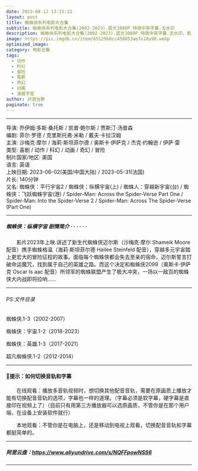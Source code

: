 ```yaml
---
date: 2023-08-12 13:15:22
layout: post
title: 蜘蛛侠系列电影大合集
subtitle: 蜘蛛侠系列电影大合集(2002-2023).蓝光1080P.特效中英字幕.无水印
description: 蜘蛛侠系列电影大合集(2002-2023).蓝光1080P.特效中英字幕.无水印。影片2023年上映.讲述了新生代蜘蛛侠迈尔斯携手蜘蛛格温，穿越多元宇宙踏上更宏大的冒险征程的故事。面临每个蜘蛛侠都会失去至亲的宿命，迈尔斯誓言打破命运魔咒...
image: https://pic.imgdb.cn/item/65129b0cc458853aefe10a90.webp
optimized_image: 
category: 电影合集
tags:
  - 动作
  - 科幻
  - 冒险
  - 喜剧
  - 奇幻
  - 动画
  - 漫威宇宙
author: 对酒当歌
paginate: true
---
```


---

导演: 乔伊姆·多斯·桑托斯 / 凯普·鲍尔斯 / 贾斯汀·汤普森  
编剧: 菲尔·罗德 / 克里斯托弗·米勒 / 戴夫·卡拉汉姆  
主演: 沙梅克·摩尔 / 海莉·斯坦菲尔德 / 奥斯卡·伊萨克 / 杰克·约翰逊 / 伊萨·雷  
类型: 喜剧 / 动作 / 科幻 / 动画 / 奇幻 / 冒险  
制片国家/地区: 美国  
语言: 英语  
上映日期: 2023-06-02(美国/中国大陆) / 2023-05-31(法国)  
片长: 140分钟  
又名: 蜘蛛侠：平行宇宙2 / 蜘蛛侠：纵横宇宙(上) / 蜘蛛人：穿越新宇宙(台) / 蜘蛛侠：飞跃蜘蛛宇宙(港) / Spider-Man: Across the Spider-Verse Part One / Spider-Man: Into the Spider-Verse 2 / Spider-Man: Across The Spider-Verse (Part One)  

---

##### 蜘蛛侠：纵横宇宙 剧情简介 · · · · · ·

　　影片2023年上映.讲述了新生代蜘蛛侠迈尔斯（沙梅克·摩尔 Shameik Moore 配音）携手蜘蛛格温（海莉·斯坦菲尔德 Hailee Steinfeld 配音），穿越多元宇宙踏上更宏大的冒险征程的故事。面临每个蜘蛛侠都会失去至亲的宿命，迈尔斯誓言打破命运魔咒，找到属于自己的英雄之路。而这个决定和蜘蛛侠2099（奥斯卡·伊萨克 Oscar Is aac 配音）所领军的蜘蛛联盟产生了极大冲突，一场以一敌百的蜘蛛侠大内战即将拉响......

---

###### PS:文件目录

蜘蛛侠.1-3（2002-2007）

蜘蛛侠：宇宙.1-2（2018-2023）

蜘蛛侠：英雄.1-3（2017-2021）

超凡蜘蛛侠.1-2（2012-2014）

---

#### 🔔提示：如何切换音轨和字幕

　　在线观看：播放多音轨视频时，想切换其他配音音轨，需要在原画质上播放才能有切换配音音轨的选项，字幕也一样的道理。（字幕必须是软字幕，硬字幕是直接印在视频上了）（目前只有用第三方播放器可以选原画质，不管你是在那个用户端，在设备上安装软件就行）

　　本地观看：不管你是在电脑上，还是移动到电视上观看，切换配音音轨和字幕都挺简单的。

---

##### 阿里云盘：<https://www.aliyundrive.com/s/NQFFpowNSS6>

---
